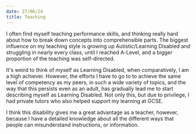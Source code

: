 ```yaml
---
date: 27/06/24
title: Teaching
---
```

I often find myself teaching performance skills, and thinking really hard about how to break down concepts into comprehensible parts. The biggest influence on my teaching style is growing up Autistic/Learning Disabled and struggling in nearly every class, until I reached A-Level, and a bigger proportion of the teaching was self-directed. 

It's weird to think of myself as Learning Disabled, when comparatively, I am a high achiever. However, the efforts I have to go to to achieve the same level of competency as my peers, in such a wide variety of topics, and the way that this persists even as an adult, has gradually lead me to start describing myself as Learning Disabled. Not only this, but due to privilege, I had private tutors who also helped support my learning at GCSE. 

I think this disability gives me a great advantage as a teacher, however, because I have a detailed knowledge about all the different ways that people can misunderstand instructions, or information.